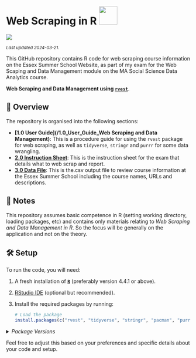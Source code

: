 # Web Scraping in R <img src="https://media.giphy.com/media/1oGT95WukVFcRO1OFZ/giphy.gif" width="50">

[![](https://img.shields.io/badge/Language-R-blue)](http://cran.r-project.org/)

<sub>*Last updated 2024-03-21.*</sub>

This GitHub repository contains R code for web scraping course information on the Essex Summer School Website, as part of my exam for the Web Scaping and Data Management module on the MA Social Science Data Analytics course.

**Web Scraping and Data Management using [`rvest`](https://cran.r-project.org/web/packages/rvest/index.html)**. 
## :telescope: Overview

The repository is organised into the following sections:

- **[1.0 User Guide](/1.0_User_Guide_Web Scraping and Data Management)**: This is a procedure guide for using the `rvest` package for web scraping, as well as `tidyverse`, `stringr` and `purrr` for some data wrangling.
- **[2.0 Instruction Sheet](/2.0_Instruction_Sheet)**: This is the instruction sheet for the exam that details what to web scrap and report.
- **[3.0 Data File](3.0_Data_File)**: This is the.csv output file to review course information at the Essex Summer School including the course names, URLs and descriptions.

## :scroll: Notes

This repository assumes basic competence in R (setting working directory, loading packages, etc) and contains only materials relating to *Web Scraping and Data Management in R*. So the focus will be generally on the application and not on the theory.  

## :hammer_and_wrench: Setup

To run the code, you will need:

1. A fresh installation of [**`R`**](https://cran.r-project.org/) (preferably version 4.4.1 or above).
4. [RStudio IDE](https://www.rstudio.com/products/rstudio/download/) (optional but recommended).
5. Install the required packages by running:

   ```R
   # Load the package
   install.packages(c("rvest", "tidyverse", "stringr", "pacman", "purrr")).
   ```

<details>
<summary>
<i>Package Versions</i>
</summary>
   
Run on Windows 11 x64 (build 22621), with R version 4.3.2.

The packages used here:

- `revtools` 	1.0.4(*CRAN*)
- `tidyverse` 2.0.0(*CRAN*)
- `stringr`   1.5.1(*CRAN*)
- `purrr`     1.0.2(*CRAN*)
  
</details>

Feel free to adjust this based on your preferences and specific details about your code and setup.
